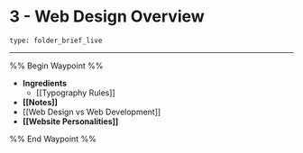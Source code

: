 # 3 - Web Design Overview
 
```ccard
type: folder_brief_live
```
 
---

%% Begin Waypoint %%
- **Ingredients**
	- [[Typography Rules]]
- **[[Notes]]**
- [[Web Design vs Web Development]]
- **[[Website Personalities]]**

%% End Waypoint %%